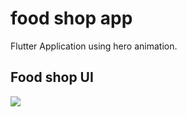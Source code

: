 # food shop app
  Flutter Application using hero animation.

## Food shop UI

![](https://user-images.githubusercontent.com/69324228/107365057-221c1500-6a91-11eb-8b80-8f2dc8ae7fc1.gif)

